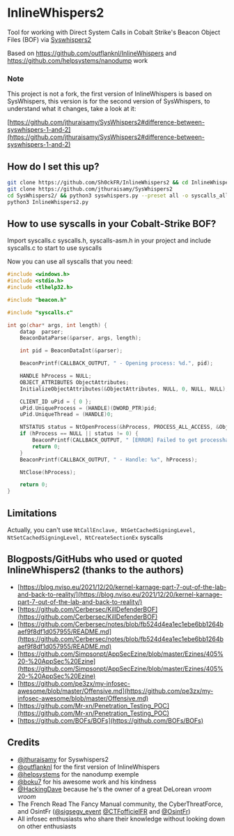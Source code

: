# InlineWhispers2
Tool for working with Direct System Calls in Cobalt Strike's Beacon Object Files (BOF) via [Syswhispers2](https://github.com/jthuraisamy/SysWhispers2)

Based on https://github.com/outflanknl/InlineWhispers and https://github.com/helpsystems/nanodump work

### Note ###

This project is not a fork, the first version of InlineWhispers is based on SysWhispers, this version is for the second version of SysWhispers, to understand what it changes, take a look at it:

[https://github.com/jthuraisamy/SysWhispers2#difference-between-syswhispers-1-and-2](https://github.com/jthuraisamy/SysWhispers2#difference-between-syswhispers-1-and-2)

## How do I set this up?

```bash
git clone https://github.com/Sh0ckFR/InlineWhispers2 && cd InlineWhispers2
git clone https://github.com/jthuraisamy/SysWhispers2
cd SysWhispers2/ && python3 syswhispers.py --preset all -o syscalls_all && cd ..
python3 InlineWhispers2.py
```

## How to use syscalls in your Cobalt-Strike BOF?

Import syscalls.c syscalls.h, syscalls-asm.h in your project and include syscalls.c to start to use syscalls

Now you can use all syscalls that you need:

```c
#include <windows.h>
#include <stdio.h>
#include <tlhelp32.h>

#include "beacon.h"

#include "syscalls.c"

int go(char* args, int length) {
	datap  parser;
	BeaconDataParse(&parser, args, length);

	int pid = BeaconDataInt(&parser);

	BeaconPrintf(CALLBACK_OUTPUT, "	- Opening process: %d.", pid);

	HANDLE hProcess = NULL;
	OBJECT_ATTRIBUTES ObjectAttributes;
	InitializeObjectAttributes(&ObjectAttributes, NULL, 0, NULL, NULL);

	CLIENT_ID uPid = { 0 };
	uPid.UniqueProcess = (HANDLE)(DWORD_PTR)pid;
	uPid.UniqueThread = (HANDLE)0;

	NTSTATUS status = NtOpenProcess(&hProcess, PROCESS_ALL_ACCESS, &ObjectAttributes, &uPid);
	if (hProcess == NULL || status != 0) {
		BeaconPrintf(CALLBACK_OUTPUT, "	[ERROR] Failed to get processhandle, status: 0x%lx", status);
		return 0;
	}
	BeaconPrintf(CALLBACK_OUTPUT, "	- Handle: %x", hProcess);

	NtClose(hProcess);

	return 0;
}
```

## Limitations

Actually, you can't use `NtCallEnclave, NtGetCachedSigningLevel, NtSetCachedSigningLevel, NtCreateSectionEx` syscalls

## Blogposts/GitHubs who used or quoted InlineWhispers2 (thanks to the authors)

* [https://blog.nviso.eu/2021/12/20/kernel-karnage-part-7-out-of-the-lab-and-back-to-reality/](https://blog.nviso.eu/2021/12/20/kernel-karnage-part-7-out-of-the-lab-and-back-to-reality/)
* [https://github.com/Cerbersec/KillDefenderBOF](https://github.com/Cerbersec/KillDefenderBOF)
* [https://github.com/Cerbersec/notes/blob/fb524d4ea1ec1ebe6bb1264baef9f8df1d057955/README.md](https://github.com/Cerbersec/notes/blob/fb524d4ea1ec1ebe6bb1264baef9f8df1d057955/README.md)
* [https://github.com/Simpsonpt/AppSecEzine/blob/master/Ezines/405%20-%20AppSec%20Ezine](https://github.com/Simpsonpt/AppSecEzine/blob/master/Ezines/405%20-%20AppSec%20Ezine)
* [https://github.com/pe3zx/my-infosec-awesome/blob/master/Offensive.md](https://github.com/pe3zx/my-infosec-awesome/blob/master/Offensive.md)
* [https://github.com/Mr-xn/Penetration_Testing_POC](https://github.com/Mr-xn/Penetration_Testing_POC)
* [https://github.com/BOFs/BOFs](https://github.com/BOFs/BOFs)

## Credits

* [@jthuraisamy](https://github.com/jthuraisamy) for Syswhispers2
* [@outflanknl](https://github.com/outflanknl) for the first version of InlineWhispers
* [@helpsystems](https://github.com/helpsystems) for the nanodump exemple
* [@boku7](https://github.com/boku7) for his awesome work and his kindness
* [@HackingDave](https://github.com/HackingDave) because he's the owner of a great DeLorean *vroom vroom*
* The French Read The Fancy Manual community, the CyberThreatForce, and OsintFr ([@sigsegv_event](https://twitter.com/sigsegv_event) [@CTFofficielFR](https://twitter.com/CTFofficielFR) and [@OsintFr](https://twitter.com/OsintFr))
* All infosec enthusiasts who share their knowledge without looking down on other enthusiasts
